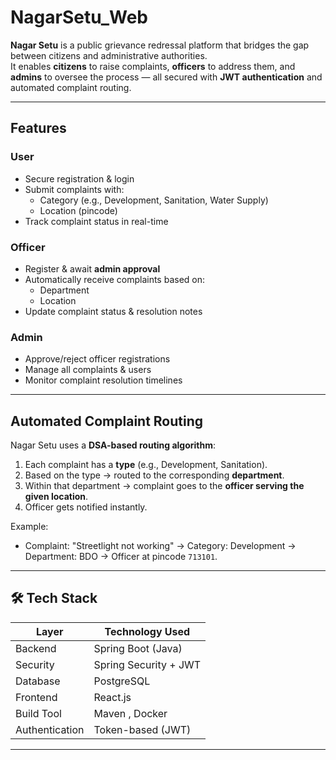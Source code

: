 # NagarSetu_Web

**Nagar Setu** is a public grievance redressal platform that bridges the gap between citizens and administrative authorities.  
It enables **citizens** to raise complaints, **officers** to address them, and **admins** to oversee the process — all secured with **JWT authentication** and automated complaint routing.

---

##  Features

###  User
- Secure registration & login
- Submit complaints with:
  - Category (e.g., Development, Sanitation, Water Supply)
  - Location (pincode)
- Track complaint status in real-time

###  Officer
- Register & await **admin approval**
- Automatically receive complaints based on:
  - Department
  - Location
- Update complaint status & resolution notes

###  Admin
- Approve/reject officer registrations
- Manage all complaints & users
- Monitor complaint resolution timelines

---

##  Automated Complaint Routing
Nagar Setu uses a **DSA-based routing algorithm**:
1. Each complaint has a **type** (e.g., Development, Sanitation).
2. Based on the type → routed to the corresponding **department**.
3. Within that department → complaint goes to the **officer serving the given location**.
4. Officer gets notified instantly.

Example:
- Complaint: "Streetlight not working" → Category: Development → Department: BDO → Officer at pincode `713101`.

---

## 🛠 Tech Stack

| Layer          | Technology Used           |
|----------------|---------------------------|
| Backend        | Spring Boot (Java)        |
| Security       | Spring Security + JWT     |
| Database       |  PostgreSQL               |
| Frontend       | React.js                  |
| Build Tool     | Maven , Docker            |
| Authentication | Token-based (JWT)         |


---

